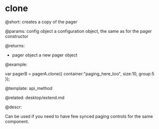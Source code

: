 clone
=============


@short: creates a copy of the pager
	

@params:
config       object         a configuration object, the same as for the pager constructor

@returns:
- pager    object     a new pager object

@example:

var pagerB = pagerA.clone({
				container:"paging_here_too",
				size:10,
				group:5
			});
            
@template:	api_method

@related:
	desktop/extend.md

	
@descr:

Can be used if you need to have few synced paging controls for the same component. 